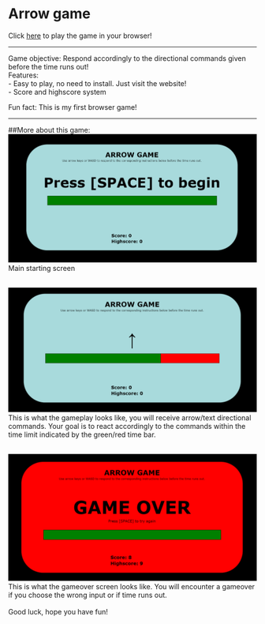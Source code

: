 # Arrow game <br>
Click <a href='https://jspoh.github.io/games/arrow_game/ag.html' target='_blank'>here</a> to play the game in your browser!
<hr>
Game objective: Respond accordingly to the directional commands given before the time runs out! <br>
Features: <br>
- Easy to play, no need to install. Just visit the website! <br>
- Score and highscore system <br>

Fun fact: This is my first browser game!
<hr>
##More about this game: <br>
<img src='lib/main.PNG'> <br>
Main starting screen <br>
<br>

<img src='lib/gameplay.PNG'> <br>
This is what the gameplay looks like, you will receive arrow/text directional commands. Your goal is to react accordingly to the commands within the time limit indicated by the green/red time bar. <br>
<br>

<img src='lib/gameover.PNG'> <br>
This is what the gameover screen looks like. You will encounter a gameover if you choose the wrong input or if time runs out. <br>
<br>
Good luck, hope you have fun!
